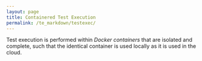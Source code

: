 ```yaml
---
layout: page
title: Containered Test Execution
permalink: /te_markdown/testexec/
---
```


     
Test execution is performed within _Docker containers_ that are isolated and complete,
such that the identical container is used locally as it is used in the cloud.

